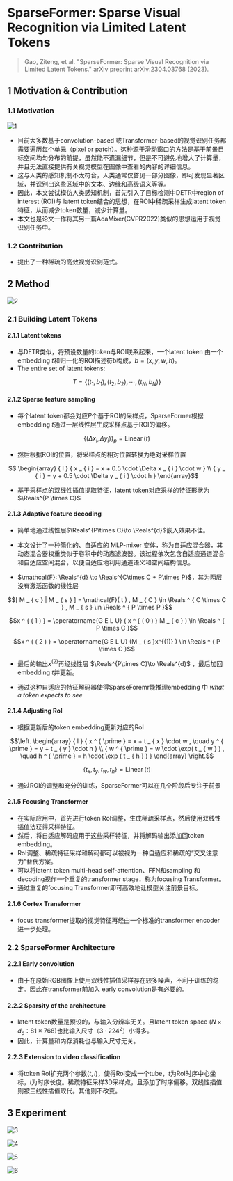 # SparseFormer: Sparse Visual Recognition via Limited Latent Tokens

> Gao, Ziteng, et al. "SparseFormer: Sparse Visual Recognition via Limited Latent Tokens." arXiv preprint arXiv:2304.03768 (2023).

## 1 Motivation & Contribution

### 1.1 Motivation

![1](images/SparseFormer_1.png)

- 目前大多数基于convolution-based 或Transformer-based的视觉识别任务都需要遍历每个单元（pixel or patch）。这种源于滑动窗口的方法是基于前景目标空间均匀分布的前提，虽然能不遗漏细节，但是不可避免地增大了计算量，并且无法直接提供有关视觉模型在图像中查看的内容的详细信息。
- 这与人类的感知机制不太符合，人类通常仅瞥见一部分图像，即可发现显著区域，并识别出这些区域中的文本、边缘和高级语义等等。
- 因此，本文尝试模仿人类感知机制，首先引入了目标检测中DETR中region of interest (ROI)与 latent token结合的思想，在ROI中稀疏采样生成latent token特征，从而减少token数量，减少计算量。
- 本文也是论文一作将其另一篇AdaMixer(CVPR2022)类似的思想运用于视觉识别任务中。

### 1.2 Contribution

- 提出了一种稀疏的高效视觉识别范式。

## 2 Method

![2](images/SparseFormer_2.png)

### 2.1 Building Latent Tokens

#### 2.1.1 Latent tokens

- 与DETR类似，将预设数量的token与ROI联系起来，一个latent token 由一个embedding $t$和归一化的ROI描述符$b$构成，$b=(x,y,w,h)$。
- The entire set of latent tokens:

$$T = \{ ( t _ { 1 } , b _ { 1 } ) , ( t _ { 2 } , b _ { 2 } ) , \cdots , ( t _ { N } , b _ { N } ) \}$$

#### 2.1.2 Sparse feature sampling

- 每个latent token都会对应$P$个基于ROI的采样点，SparseFormer根据embedding $t$通过一层线性层生成采样点基于ROI的偏移。

$$\{ ( \Delta x _ { i } , \Delta y _ { i } ) \} _ { p } = \operatorname { L i n e a r } ( t )$$

- 然后根据ROI的位置，将采样点的相对位置转换为绝对采样位置

$$ \begin{array}  { l  }  { x _ { i } = x + 0.5 \cdot \Delta x _ { i } \cdot w } \\ { y _ { i } = y + 0.5 \cdot \Delta y _ { i } \cdot h } \end{array}$$

- 基于采样点的双线性插值提取特征，latent token对应采样的特征形状为$\Reals^{P \times C}$

#### 2.1.3 Adaptive feature decoding

- 简单地通过线性层$\Reals^{P\times C}\to \Reals^{d}$嵌入效果不佳。
- 本文设计了一种简化的、自适应的 MLP-mixer 变体，称为自适应混合器，其动态混合器权重类似于卷积中的动态滤波器。该过程依次包含自适应通道混合和自适应空间混合，以便自适应地利用通道语义和空间结构信息。

- $\mathcal{F}: \Reals^{d} \to \Reals^{C\times C + P\times P}$，其为两层没有激活函数的线性层

$$[ M _ { c } | M _ { s } ] = \mathcal{F}( t ) , M _ { C }  \in \Reals ^ { C \times C } , M _ { s } \in \Reals ^ { P \times P }$$

$$x ^ { ( 1 ) } = \operatorname{G E L U} ( x ^ { ( 0 ) } M _ { c } ) \in \Reals ^ { P \times C }$$

$$x ^ { ( 2 ) } = \operatorname{G E L U} (M _ { s }x^{(1)} ) \in \Reals ^ { P \times C }$$

- 最后的输出$x^{(2)}$再经线性层 $\Reals^{P\times C}\to \Reals^{d}$ ，最后加回embedding $t$并更新。

- 通过这种自适应的特征解码器使得SparseForemr能推理embedding 中 _what a token expects to see_

#### 2.1.4 Adjusting RoI

- 根据更新后的token embedding更新对应的RoI

$$\left. \begin{array}  { l  }  { x ^ { \prime } = x + t _ { x } \cdot w , \quad y ^ { \prime } = y + t _ { y } \cdot h } \\ { w ^ { \prime } = w \cdot \exp( t _ { w } ) , \quad h ^ { \prime } = h \cdot \exp ( t _ { h } ) } \end{array} \right.$$

$$\{ t _ { x } , t _ { y } , t _ { w } , t _ { h } \} = \operatorname { L i n e a r } ( t )$$

- 通过ROI的调整和充分的训练，SparseFormer可以在几个阶段后专注于前景

#### 2.1.5 Focusing Transformer

- 在实际应用中，首先进行token RoI调整，生成稀疏采样点，然后使用双线性插值法获得采样特征。
- 然后，将自适应解码应用于这些采样特征，并将解码输出添加回token embedding。
- RoI调整、稀疏特征采样和解码都可以被视为一种自适应和稀疏的“交叉注意力”替代方案。
- 可以将latent token multi-head self-attention、FFN和sampling 和 decoding视作一个重复的transformer stage，称为focusing Transformer。
- 通过重复的focusing Transformer即可高效地让模型关注前景目标。

#### 2.1.6 Cortex Transformer

- focus transformer提取的视觉特征再经由一个标准的transformer encoder 进一步处理。

### 2.2 SparseFormer Architecture

#### 2.2.1 Early convolution

- 由于在原始RGB图像上使用双线性插值采样存在较多噪声，不利于训练的稳定。因此在transformer前加入 early convolution是有必要的。

#### 2.2.2 Sparsity of the architecture

- latent token数量是预设的，与输入分辨率无关。且latent token space ($N\times d_c：81\times768$)也比输入尺寸（$3 \cdot 224 ^ { 2 }$）小得多。
- 因此，计算量和内存消耗也与输入尺寸无关。

#### 2.2.3 Extension to video classification

- 将token RoI扩充两个参数$(t,l)$，使得RoI变成一个tube，$t$为RoI时序中心坐标，$l$为时序长度。稀疏特征采样3D采样点，且添加了时序偏移。双线性插值则被三线性插值取代。其他则不改变。

## 3 Experiment

![3](images/SparseFormer_3.png)

![4](images/SparseFormer_4.png)

![5](images/SparseFormer_5.png)

![6](images/SparseFormer_6.png)
